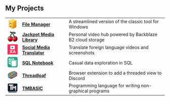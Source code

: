 ## My Projects

<table>
<tr>
<td align="center"><a href="https://github.com/brianluft/winfile"><img src="icons/winfile.png" width="48"></a></td>
<td><a href="https://github.com/brianluft/winfile"><b>File Manager</b></a></td>
<td>A streamlined version of the classic tool for Windows</td>
</tr>
<tr>
<td align="center"><a href="https://github.com/brianluft/jackpot"><img src="icons/jackpot.png" width="48"></a></td>
<td><a href="https://github.com/brianluft/jackpot"><b>Jackpot Media Library</b></a></td>
<td>Personal video hub powered by Backblaze B2 cloud storage</td>
</tr>
<tr>
<td align="center"><a href="https://github.com/brianluft/social-media-translator"><img src="icons/social-media-translator.png" width="48"></a></td>
<td><a href="https://github.com/brianluft/social-media-translator"><b>Social Media Translator</b></a></td>
<td>Translate foreign language videos and screenshots</td>
</tr>
<tr>
<td align="center"><a href="https://github.com/brianluft/sqlnotebook"><img src="icons/sqlnotebook.png" width="48"></a></td>
<td><a href="https://github.com/brianluft/sqlnotebook"><b>SQL Notebook</b></a></td>
<td>Casual data exploration in SQL</td>
</tr>
<tr>
<td align="center"><a href="https://github.com/brianluft/threadloaf"><img src="icons/threadloaf.png" width="48"></a></td>
<td><a href="https://github.com/brianluft/threadloaf"><b>Threadloaf</b></a></td>
<td>Browser extension to add a threaded view to Discord</td>
</tr>
<tr>
<td align="center"><a href="https://github.com/tmbasic/tmbasic"><img src="icons/tmbasic.png" width="48"></a></td>
<td><a href="https://github.com/tmbasic/tmbasic"><b>TMBASIC</b></a></td>
<td>Programming language for writing non-graphical programs</td>
</tr>
</table>
